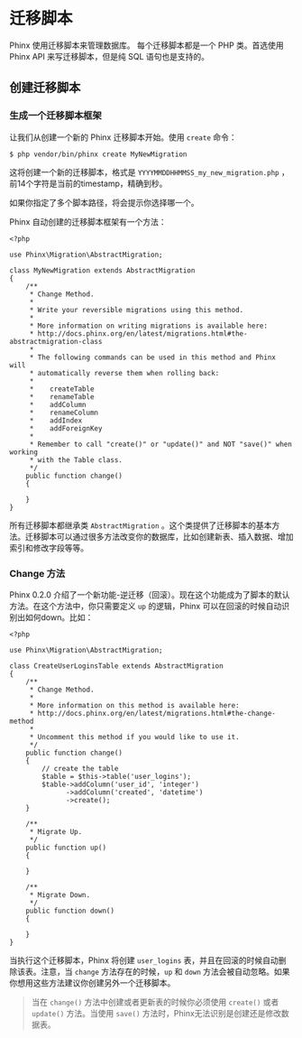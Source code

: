 # 迁移脚本

Phinx 使用迁移脚本来管理数据库。 每个迁移脚本都是一个 PHP 类。首选使用 Phinx API 来写迁移脚本，但是纯 SQL 语句也是支持的。

## 创建迁移脚本

### 生成一个迁移脚本框架

让我们从创建一个新的 Phinx 迁移脚本开始。使用 `create` 命令：

```
$ php vendor/bin/phinx create MyNewMigration
```

这将创建一个新的迁移脚本，格式是 `YYYYMMDDHHMMSS_my_new_migration.php` ，前14个字符是当前的timestamp，精确到秒。

如果你指定了多个脚本路径，将会提示你选择哪一个。

Phinx 自动创建的迁移脚本框架有一个方法：

```
<?php

use Phinx\Migration\AbstractMigration;

class MyNewMigration extends AbstractMigration
{
    /**
     * Change Method.
     *
     * Write your reversible migrations using this method.
     *
     * More information on writing migrations is available here:
     * http://docs.phinx.org/en/latest/migrations.html#the-abstractmigration-class
     *
     * The following commands can be used in this method and Phinx will
     * automatically reverse them when rolling back:
     *
     *    createTable
     *    renameTable
     *    addColumn
     *    renameColumn
     *    addIndex
     *    addForeignKey
     *
     * Remember to call "create()" or "update()" and NOT "save()" when working
     * with the Table class.
     */
    public function change()
    {

    }
}
```

所有迁移脚本都继承类 `AbstractMigration` 。这个类提供了迁移脚本的基本方法。迁移脚本可以通过很多方法改变你的数据库，比如创建新表、插入数据、增加索引和修改字段等等。



### Change 方法

Phinx 0.2.0 介绍了一个新功能-逆迁移（回滚）。现在这个功能成为了脚本的默认方法。在这个方法中，你只需要定义 `up` 的逻辑，Phinx 可以在回滚的时候自动识别出如何down。比如：

```
<?php

use Phinx\Migration\AbstractMigration;

class CreateUserLoginsTable extends AbstractMigration
{
    /**
     * Change Method.
     *
     * More information on this method is available here:
     * http://docs.phinx.org/en/latest/migrations.html#the-change-method
     *
     * Uncomment this method if you would like to use it.
     */
    public function change()
    {
        // create the table
        $table = $this->table('user_logins');
        $table->addColumn('user_id', 'integer')
              ->addColumn('created', 'datetime')
              ->create();
    }

    /**
     * Migrate Up.
     */
    public function up()
    {

    }

    /**
     * Migrate Down.
     */
    public function down()
    {

    }
}
```

当执行这个迁移脚本，Phinx 将创建 `user_logins` 表，并且在回滚的时候自动删除该表。注意，当 `change` 方法存在的时候，`up` 和 `down` 方法会被自动忽略。如果你想用这些方法建议你创建另外一个迁移脚本。

> 当在 `change()` 方法中创建或者更新表的时候你必须使用 `create()` 或者 `update()` 方法。当使用 `save()` 方法时，Phinx无法识别是创建还是修改数据表。





